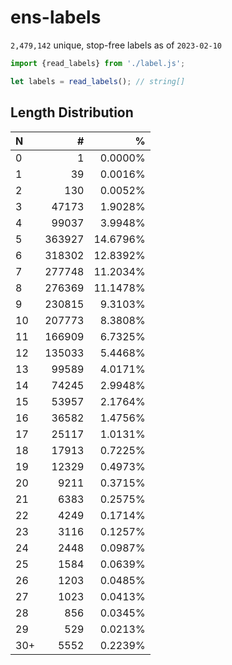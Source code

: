 # ens-labels

<!-- summary -->
`2,479,142` unique, stop-free labels as of `2023-02-10`
<!-- /summary -->

```Javascript
import {read_labels} from './label.js';

let labels = read_labels(); // string[]
```

## Length Distribution

<!-- table -->
| N | # | % |
| :--- | ---: | ---: |
| 0 | 1 | 0.0000% |
| 1 | 39 | 0.0016% |
| 2 | 130 | 0.0052% |
| 3 | 47173 | 1.9028% |
| 4 | 99037 | 3.9948% |
| 5 | 363927 | 14.6796% |
| 6 | 318302 | 12.8392% |
| 7 | 277748 | 11.2034% |
| 8 | 276369 | 11.1478% |
| 9 | 230815 | 9.3103% |
| 10 | 207773 | 8.3808% |
| 11 | 166909 | 6.7325% |
| 12 | 135033 | 5.4468% |
| 13 | 99589 | 4.0171% |
| 14 | 74245 | 2.9948% |
| 15 | 53957 | 2.1764% |
| 16 | 36582 | 1.4756% |
| 17 | 25117 | 1.0131% |
| 18 | 17913 | 0.7225% |
| 19 | 12329 | 0.4973% |
| 20 | 9211 | 0.3715% |
| 21 | 6383 | 0.2575% |
| 22 | 4249 | 0.1714% |
| 23 | 3116 | 0.1257% |
| 24 | 2448 | 0.0987% |
| 25 | 1584 | 0.0639% |
| 26 | 1203 | 0.0485% |
| 27 | 1023 | 0.0413% |
| 28 | 856 | 0.0345% |
| 29 | 529 | 0.0213% |
| 30+ | 5552 | 0.2239% |
<!-- /table -->